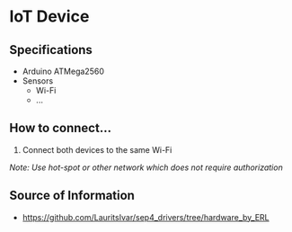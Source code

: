 # IoT Device

## Specifications

- Arduino ATMega2560
- Sensors
  - Wi-Fi
  - ...

## How to connect...

1. Connect both devices to the same Wi-Fi

_Note: Use hot-spot or other network which does not require authorization_

## Source of Information

- https://github.com/LauritsIvar/sep4_drivers/tree/hardware_by_ERL
